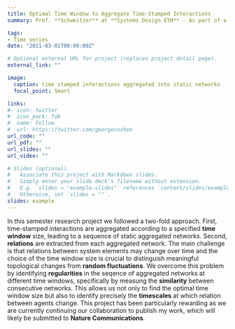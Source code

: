 ```yaml
---
title: Optimal Time Window to Aggregate Time-Stamped Interactions
summary: Prof. **Schweitzer** at **Systems Design ETH** - As part of a **semester research project** I developed a mathematical framework to identify the optimal time window to aggregate time stamped interactions into a sequence of static networks.

tags:
- Time series
date: "2021-03-01T00:00:00Z"

# Optional external URL for project (replaces project detail page).
external_link: ""

image:
  caption: time stamped interactions aggregated into static networks
  focal_point: Smart

links:
#- icon: twitter
#  icon_pack: fab
#  name: Follow
#  url: https://twitter.com/georgecushen
url_code: ""
url_pdf: ""
url_slides: ""
url_video: ""

# Slides (optional).
#   Associate this project with Markdown slides.
#   Simply enter your slide deck's filename without extension.
#   E.g. `slides = "example-slides"` references `content/slides/example-slides.md`.
#   Otherwise, set `slides = ""`.
slides: example
---
```


In this semester research project we followed a two-fold approach. First, time-stamped interactions are aggregated according to a specified **time window** size, leading to a sequence of static aggregated networks. Second, **relations** are extracted from each aggregated network. The main challenge is that relations between system elements may change over time and the choice of the time window size is crucial to distinguish meaningful topological changes from **random fluctuations**. We overcome this problem by identifying **regularities** in the seqence of aggregated networks at different time windows, specifically by measung the **similarity** between consecutive networks. This allows us not only to find the optimal time window size but also to identify precisely the **timescales** at which relation between agents change. This project has been particularly rewarding as we are currently continuing our collaboration to publish my work, which will likely be submitted to **Nature Communications**.
